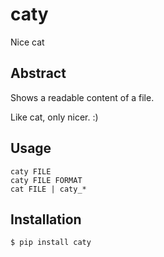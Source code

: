 # caty

Nice cat

## Abstract

Shows a readable content of a file.

Like cat, only nicer. :)

## Usage

    caty FILE
    caty FILE FORMAT
    cat FILE | caty_*


## Installation

    $ pip install caty
